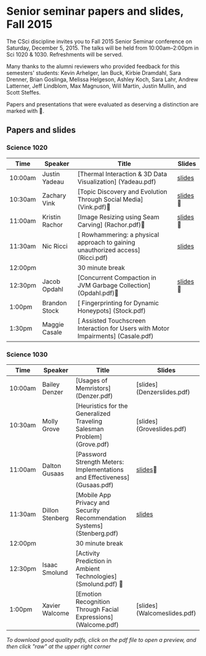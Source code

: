 # Senior seminar papers and slides, Fall 2015

The CSci discipline invites you to Fall 2015 Senior Seminar conference on Saturday, December 5, 2015. The talks will be held from 10:00am–2:00pm in Sci 1020 & 1030. Refreshments will be served.

Many thanks to the alumni reviewers who provided feedback for this semesters' students: Kevin Arhelger, Ian Buck, Kirbie Dramdahl, Sara Drenner, Brian Goslinga, Melissa Helgeson, Ashley Koch, Sara Lahr, Andrew Latterner, Jeff Lindblom, Max Magnuson, Will Martin, Justin Mullin, and Scott Steffes.

Papers and presentations that were evaluated as deserving a distinction are marked with 🌟. 

## Papers and slides

### Science 1020

| Time | Speaker  | Title       | Slides  |
| -----|----------|-------------|---------|
|10:00am| 	Justin Yadeau| 	[Thermal Interaction & 3D Data Visualization] (Yadeau.pdf) |	[slides](Yadeauslides.pdf) | 
|10:30am| 	Zachary Vink| 	[Topic Discovery and Evolution Through Social Media] (Vink.pdf)🌟|	[slides](Vinkslides.pdf) 🌟|
|11:00am |	Kristin Rachor| 	[Image Resizing using Seam Carving] (Rachor.pdf)🌟|	[slides](Rachorslides.pdf)🌟 |
|11:30am| 	Nic Ricci| [	Rowhammering: a physical approach to gaining unauthorized access] (Ricci.pdf)| [slides](Riccislides.pdf) |
|12:00pm ||	  30 minute break 	  	  	 
|12:30pm |	Jacob Opdahl| 	[Concurrent Compaction in JVM Garbage Collection] (Opdahl.pdf)🌟|	[slides](Opdahlslides.pdf) 🌟|
|1:00pm |	Brandon Stock| [	Fingerprinting for Dynamic Honeypots] (Stock.pdf) |	  	
|1:30pm |	Maggie Casale| [	Assisted Touchscreen Interaction for Users with Motor Impairments] (Casale.pdf) |	   


### Science 1030

| Time | Speaker  | Title       | Slides  |
| -----|----------|-------------|---------|
|10:00am| 	Bailey Denzer| 	[Usages of Memristors] (Denzer.pdf) | [slides]	(Denzerslides.pdf) |
|10:30am| 	Molly Grove |	[Heuristics for the Generalized Traveling Salesman Problem] (Grove.pdf) |[slides]	(Groveslides.pdf) |
|11:00am| 	Dalton Gusaas| 	[Password Strength Meters: Implementations and Effectiveness] (Gusaas.pdf) |[slides](Gusaasslides.pdf)🌟 |
|11:30am| 	Dillon Stenberg| 	[Mobile App Privacy and Security Recommendation Systems] (Stenberg.pdf)|[slides](Stenbergslide.pdf) |
|12:00pm ||	  	30 minute break 	  	  	 
|12:30pm| 	Isaac Smolund |	[Activity Prediction in Ambient Technologies] (Smolund.pdf)	🌟
|1:00pm |	Xavier Walcome |	[Emotion Recognition Through Facial Expressions] (Walcome.pdf) |[slides] (Walcomeslides.pdf) |

*To download good quality pdfs, click on the pdf file to open a preview, and then click "raw" at the upper right corner*
